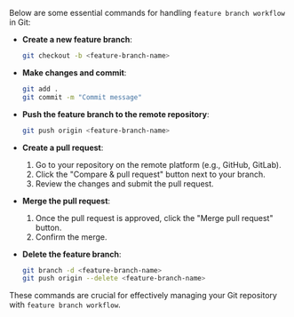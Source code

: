 Below are some essential commands for handling `feature branch workflow` in Git:

- **Create a new feature branch**:
    ```sh
    git checkout -b <feature-branch-name>
    ```

- **Make changes and commit**:
    ```sh
    git add .
    git commit -m "Commit message"
    ```

- **Push the feature branch to the remote repository**:
    ```sh
    git push origin <feature-branch-name>
    ```

- **Create a pull request**:
    1. Go to your repository on the remote platform (e.g., GitHub, GitLab).
    2. Click the "Compare & pull request" button next to your branch.
    3. Review the changes and submit the pull request.

- **Merge the pull request**:
    1. Once the pull request is approved, click the "Merge pull request" button.
    2. Confirm the merge.

- **Delete the feature branch**:
    ```sh
    git branch -d <feature-branch-name>
    git push origin --delete <feature-branch-name>
    ```

These commands are crucial for effectively managing your Git repository with `feature branch workflow`.
